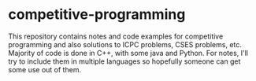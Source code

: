 # competitive-programming
This repository contains notes and code examples for competitive programming and also solutions to ICPC problems, CSES problems, etc.
Majority of code is done in C++, with some java and Python. For notes, I'll try to include them in multiple languages so hopefully someone can get some use out of them.
